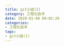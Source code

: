 ```yaml
---
title: git小结(1)
category: 工程化技术
date: 2020-01-08 09:02:29
categories: 
- 工程化技术
tags:
- git小结(1)
---
```

